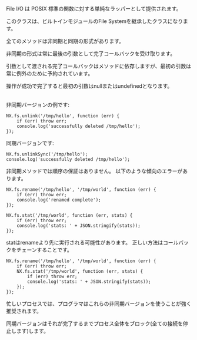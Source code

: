 File I/O は POSIX 標準の関数に対する単純なラッパーとして提供されます。

このクラスは、ビルトインモジュールのFile Systemを継承したクラスになります。

全てのメソッドは非同期と同期の形式があります。

非同期の形式は常に最後の引数として完了コールバックを受け取ります。

引数として渡される完了コールバックはメソッドに依存しますが、最初の引数は常に例外のために予約されています。

操作が成功で完了すると最初の引数はnullまたはundefinedとなります。


<br />
非同期バージョンの例です:

    NX.fs.unlink('/tmp/hello', function (err) {
        if (err) throw err;
        console.log('successfully deleted /tmp/hello');
    });


同期バージョンです:

    NX.fs.unlinkSync('/tmp/hello');
    console.log('successfully deleted /tmp/hello');


非同期メソッドでは順序の保証はありません。
以下のような傾向のエラーがあります。

    NX.fs.rename('/tmp/hello', '/tmp/world', function (err) {
        if (err) throw err;
        console.log('renamed complete');
    });

    NX.fs.stat('/tmp/world', function (err, stats) {
        if (err) throw err;
        console.log('stats: ' + JSON.stringify(stats));
    });

statはrenameより先に実行される可能性があります。
正しい方法はコールバックをチェーンすることです。

    NX.fs.rename('/tmp/hello', '/tmp/world', function (err) {
        if (err) throw err;
        NX.fs.stat('/tmp/world', function (err, stats) {
            if (err) throw err;
            console.log('stats: ' + JSON.stringify(stats));
        });
    });

忙しいプロセスでは、プログラマはこれらの非同期バージョンを使うことが強く推奨されます。

同期バージョンはそれが完了するまでプロセス全体をブロック(全ての接続を停止します)します。


